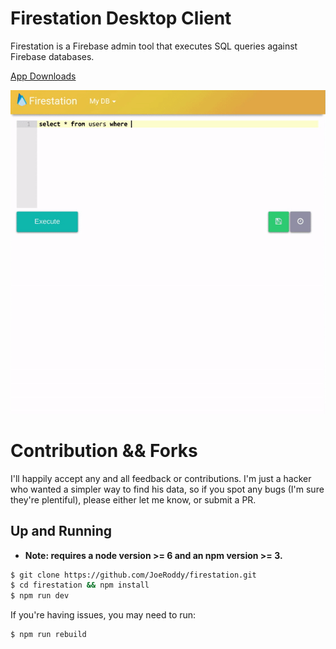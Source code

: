 # Firestation Desktop Client
Firestation is a Firebase admin tool that executes SQL queries against Firebase databases.


[App Downloads](https://www.firestation.io/#download)

![](/select.gif)


# Contribution && Forks
I'll happily accept any and all feedback or contributions.  I'm just a hacker who wanted a simpler way to find his data, so if you spot any bugs (I'm sure they're plentiful), please either let me know, or submit a PR.

## Up and Running

* **Note: requires a node version >= 6 and an npm version >= 3.**

```bash
$ git clone https://github.com/JoeRoddy/firestation.git
$ cd firestation && npm install
$ npm run dev
```

If you're having issues, you may need to run:
```bash
$ npm run rebuild
```